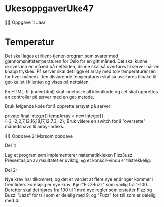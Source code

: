 # UkesoppgaverUke47

👨‍🎨 Oppgave 1: Java

# Temperatur

Det skal lages et klient-tjener-program som svarer med  gjennomsnittstemperaturen for Oslo for en gitt måned. Det skal kunne skrives inn en måned på nettsiden, denne skal så overføres til server når en knapp trykkes.  På server skal det ligge et array med tolv temperaturer (én for hver måned). Den tilsvarende temperaturen skal så overføres tilbake til get-kallet i klienten og vises på nettsiden.

En HTML-fil (index.html) skal inneholde all klientkode og det skal opprettes en controller på server med en get-metode.

Bruk følgende kode for å opprette arrayet på server:

private final Integer[] tempArray = new Integer[]{-3,-2,2,7,12,16,18,17,12,7,3,-2};
Bruk videre en switch for å "oversette" månedsnavn til array-indeks.

🧜‍♀️ Oppgave 2: Morsom oppgave

Del 1:

Lag et program som implementerer matematikkleken FizzBuzz.
Presentasjon av resultatet er uviktig, og et konsoll-vindu er tilstrekkelig.


Del 2:

Nye krav har tilkommet, og det er varslet at flere nye endringer kommer i fremtiden.
Foreløpig er nye krav: Kjør "FizzBuzz" som vanlig fra 1-100.
Deretter skal det kjøres fra 100 til 1 med nye regler som erstatter Fizz og Buzz.
"Jazz" for tall som er delelig med 9, og "Fuzz" for tall som er delelig med 4.
